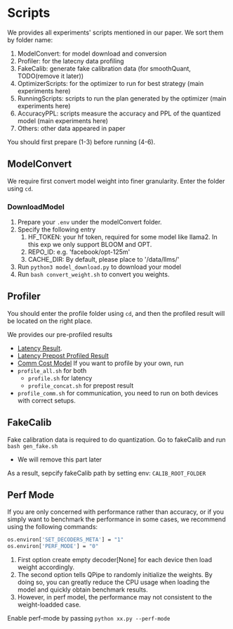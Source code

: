 # Scripts
We provides all experiments' scripts mentioned in our paper. We sort them by folder name:
1. ModelConvert: for model download and conversion
2. Profiler: for the latecny data profiling
3. FakeCalib: generate fake calibration data (for smoothQuant, TODO(remove it later))
4. OptimizerScripts: for the optimizer to run for best strategy (main experiments here)
5. RunningScripts: scripts to run the plan generated by the optimizer (main experiments here)
6. AccuracyPPL: scripts measure the accuracy and PPL of the quantized model (main experiments here)
4. Others: other data appeared in paper

You should first prepare (1-3) before running (4-6).

## ModelConvert
We require first convert model weight into finer granularity. Enter the folder using `cd`.

### DownloadModel
1. Prepare your `.env` under the modelConvert folder.
2. Specify the following entry
    1. HF_TOKEN: your hf token, required for some model like llama2. In this exp we only support BLOOM and OPT.
    2. REPO_ID: e.g. 'facebook/opt-125m'
    3. CACHE_DIR: By default, please place to '/data/llms/'
3. Run `python3 model_download.py` to download your model
4. Run `bash convert_weight.sh` to convert you weights.

## Profiler
You should enter the profile folder using `cd`, and then the profiled result will be located on the right place.

We provides our pre-profiled results
- [Latency Result](https://connecthkuhk-my.sharepoint.com/:f:/g/personal/juntaozh_connect_hku_hk/ErGI0vzdj6JIjJSimenJ1M0BMiMfsxI4cZzuKwc5psLybw?e=suVaSx).
- [Latency Prepost Profiled Result](https://connecthkuhk-my.sharepoint.com/:f:/g/personal/juntaozh_connect_hku_hk/Evat-lrrmh9GiMvbh2uHSpQBcWrk9bWpDyxFHd8tLfpHgg?e=rwXgJV)
- [Comm Cost Model](https://connecthkuhk-my.sharepoint.com/:f:/g/personal/juntaozh_connect_hku_hk/EtdY8oIJpR9Fnh1mmvj0OJ0B2jXkGf8HpsGLaTrDEDoTyQ?e=XQ1y5j)
If you want to profile by your own, run
-  `profile_all.sh` for both
    - `profile.sh` for latency
    - `profile_concat.sh` for prepost result
-  `profile_comm.sh` for communication, you need to run on both devices with correct setups.

## FakeCalib
Fake calibration data is required to do quantization. Go to fakeCalib and run `bash gen_fake.sh`
- We will remove this part later

As a result, sepcify fakeCalib path by setting env: `CALIB_ROOT_FOLDER`

## Perf Mode
If you are only concerned with performance rather than accuracy, or if you simply want to benchmark the performance in some cases, we recommend using the following commands:

```bash
os.environ['SET_DECODERS_META'] = "1"
os.environ['PERF_MODE'] = "0"
```
1. First option create empty decoder[None] for each device then load weight accordingly.
2. The second option tells QPipe to randomly initialize the weights. By doing so, you can greatly reduce the CPU usage when loading the model and quickly obtain benchmark results.
3. However, in perf model, the performance may not consistent to the weight-loadded case. 

Enable perf-mode by passing
`python xx.py --perf-mode`


